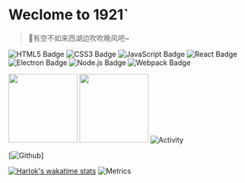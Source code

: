 # Weclome to 1921`


> 🎇有空不如来西湖边吹吹晚风吧~

![HTML5 Badge](https://img.shields.io/badge/HTML5-E34F26?logo=html5&logoColor=fff&style=flat)
![CSS3 Badge](https://img.shields.io/badge/CSS3-1572B6?logo=css3&logoColor=fff&style=flat)
![JavaScript Badge](https://img.shields.io/badge/JavaScript-F7DF1E?logo=javascript&logoColor=000&style=flat)
![React Badge](https://img.shields.io/badge/React-61DAFB?logo=react&logoColor=000&style=flat)
![Electron Badge](https://img.shields.io/badge/Electron-8FD3E0?logo=electron&logoColor=fff&style=flat)
![Node.js Badge](https://img.shields.io/badge/Node.js-393?logo=nodedotjs&logoColor=fff&style=flat)
![Webpack Badge](https://img.shields.io/badge/Webpack-646CFF?logo=webpack&logoColor=fff&style=flat)



<img height="137px" src="https://github-readme-stats.vercel.app/api?username=ClearLuvMoki&show_icons=trueline_height=21&theme=onedark"/>
<img height="137px" src="https://github-readme-stats.vercel.app/api/top-langs/?username=ClearLuvMoki&hide_border=true&layout=compact"/>
<img src="https://github-readme-activity-graph.vercel.app/graph?username=ClearLuvMoki&theme=xcode&bg_color=FF000000&hide_border=true" alt="Activity"/>

[![Github](https://raw.githubusercontent.com/ClearLuvMoki/main/assets/github-contribution-grid-snake.svg)]            

[![Harlok's wakatime stats](https://github-readme-stats.vercel.app/api/wakatime?username=ClearLuvMoki)](https://github.com/anuraghazra/github-readme-stats)
![Metrics](https://metrics.lecoq.io/ClearLuvMoki?template=classic&languages=1&isocalendar=1&base=header%2C%20activity%2C%20community%2C%20repositories%2C%20metadata&base.indepth=false&base.hireable=false&base.skip=false&isocalendar=false&isocalendar.duration=half-year&languages=false&languages.limit=8&languages.threshold=0%25&languages.other=false&languages.colors=github&languages.sections=most-used&languages.indepth=false&languages.analysis.timeout=15&languages.analysis.timeout.repositories=7.5&languages.categories=markup%2C%20programming&languages.recent.categories=markup%2C%20programming&languages.recent.load=300&languages.recent.days=14&config.timezone=Asia%2FShanghai)



